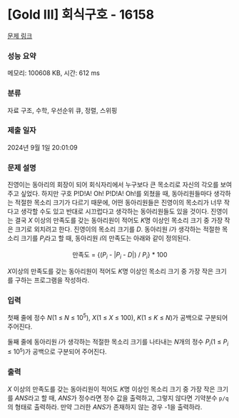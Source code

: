 # [Gold III] 회식구호 - 16158 

[문제 링크](https://www.acmicpc.net/problem/16158) 

### 성능 요약

메모리: 100608 KB, 시간: 612 ms

### 분류

자료 구조, 수학, 우선순위 큐, 정렬, 스위핑

### 제출 일자

2024년 9월 1일 20:01:09

### 문제 설명

<p>진영이는 동아리의 회장이 되어 회식자리에서 누구보다 큰 목소리로 자신의 각오를 보여주고 싶었다. 하지만 구호 P!D!A! Oh! P!D!A! Oh!를 외쳤을 때, 동아리원들마다 생각하는 적절한 목소리 크기가 다르기 때문에, 어떤 동아리원들은 진영이의 목소리가 너무 작다고 생각할 수도 있고 반대로 시끄럽다고 생각하는 동아리원들도 있을 것이다. 진영이는 결국 <em>X </em>이상의 만족도를 갖는 동아리원이 적어도 <em>K</em>명 이상인 목소리 크기 중 가장 작은 크기로 외치려고 한다. 진영이의 목소리 크기를 <em>D</em>. 동아리원 <em>i</em>가 생각하는 적절한 목소리 크기를 <em>P<sub>i</sub></em>라고 할 때, 동아리원 <em>i</em>의 만족도는 아래와 같이 정의된다.</p>

<p><meta charset="utf-8"></p>

<p dir="ltr" style="text-align: center;">만족도 = {(<em>P<sub>i</sub></em> - |<em>P<sub>i</sub></em> - <em>D</em>|) / <em>P<sub>i</sub></em>} * 100</p>

<p><em>X</em>이상의 만족도를 갖는 동아리원이 적어도 <em>K</em>명 이상인 목소리 크기 중 가장 작은 크기를 구하는 프로그램을 작성하라.</p>

### 입력 

 <p>첫째 줄에 정수 <em>N</em>(1 ≤ <em>N</em> ≤ 10<sup>5</sup>), <em>X</em>(1 ≤ <em>X</em> ≤ 100), <em>K</em>(1 ≤ <em>K</em> ≤ <em>N</em>)가 공백으로 구분되어 주어진다.</p>

<p>둘째 줄에 동아리원 <em>i</em>가 생각하는 적절한 목소리 크기를 나타내는 <em>N</em>개의 정수 <em>P<sub>i</sub></em>(1 ≤ <em>P<sub>i</sub></em> ≤ 10<sup><span style="font-size: 10.8333px;">5</span></sup>)가 공백으로 구분되어 주어진다.</p>

### 출력 

 <p><em>X </em>이상의 만족도를 갖는 동아리원이 적어도 <em>K</em>명 이상인 목소리 크기 중 가장 작은 크기를 <em>ANS</em>라고 할 때, <i>ANS</i>가 정수라면 정수 값을 출력하고, 그렇지 않다면 기약분수 <code>p/q</code>의 형태로 출력하라. 만약 그러한 <em>ANS</em>가 존재하지 않는 경우 -1을 출력하라.</p>


